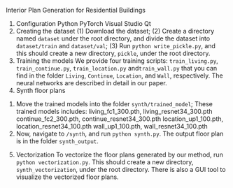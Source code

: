 Interior Plan Generation for Residential Buildings

1. Configuration
  Python 
  PyTorch 
  Visual Studio 
  Qt 
2. Creating the dataset
(1) Download the dataset;
(2) Create a directory named `dataset` under the root directory, and divide the dataset into
`dataset/train` and `dataset/val`;
(3) Run `python write_pickle.py`, and this should create a new directory, `pickle`, under the root
directory.
3. Training the models
We provide four training scripts: `train_living.py`, `train_continue.py`, `train_location.py`
and`train_wall.py` that you can find in the folder `Living`, `Continue`, `Location`, and `Wall`,
respectively. The neural networks are described in detail in our paper.
4. Synth floor plans
1) Move the trained models into the folder `synth/trained_model`;
These trained models includes:
living_fc1_300.pth, living_resnet34_300.pth
continue_fc2_300.pth, continue_resnet34_300.pth
location_up1_100.pth, location_resnet34_100.pth
wall_up1_100.pth, wall_resnet34_100.pth
2) Now, navigate to `/synth`, and run `python synth.py`. The output floor plan is in the folder
`synth_output`.
5. Vectorization
To vectorize the floor plans generated by our method, run `python vectorization.py`. This should
create a new directory, ` synth_vectorization`, under the root directory.
There is also a GUI tool to visualize the vectorized floor plans.
